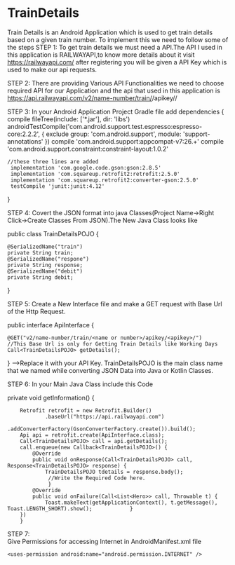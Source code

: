 # TrainDetails
Train Details is an Android Application which is used to get train details based on a given train number.
To implement this we need to follow some of the steps
STEP 1:
To get train details we must need a API.The API I used in this application is RAILWAYAPI,to know more details about it
visit  https://railwayapi.com/ 
after registering you will be given a API Key which is used to make our api requests.

STEP 2:
There are providing Various API Functionalities we need to choose required API for our Application and the api that used in this application is
https://api.railwayapi.com/v2/name-number/train/<name or number>/apikey/<apikey>/ 
        
STEP 3:
In your Android Application Project Gradle file add
dependencies {
    compile fileTree(include: ['*.jar'], dir: 'libs')
    androidTestCompile('com.android.support.test.espresso:espresso-core:2.2.2', {
        exclude group: 'com.android.support', module: 'support-annotations'
    })
    compile 'com.android.support:appcompat-v7:26.+'
    compile 'com.android.support.constraint:constraint-layout:1.0.2'
 
    //these three lines are added 
     implementation 'com.google.code.gson:gson:2.8.5'
     implementation 'com.squareup.retrofit2:retrofit:2.5.0'
     implementation 'com.squareup.retrofit2:converter-gson:2.5.0'
     testCompile 'junit:junit:4.12'
}
        
STEP 4:
Covert the JSON format into java Classes(Project Name->Right Click->Create Classes From JSON).The New Java Class looks like

public class TrainDetailsPOJO {
 
    @SerializedName("train")
    private String train;
    @SerializedName("respone")
    private String response;
    @SerializedName("debit")
    private String debit;
}


STEP 5:
Create a New Interface file and make a GET request with Base Url of the Http Request.

public interface ApiInterface {

    @GET("v2/name-number/train/<name or number>/apikey/<apikey>/")
    //This Base Url is only for Getting Train Details like Working Days
    Call<TrainDetailsPOJO> getDetails();
}
<apikey>-->Replace it with your API Key.
TrainDetailsPOJO is the main class name that we named while converting JSON Data into Java or Kotlin Classes.
        
STEP 6:
In your Main Java Class include this Code

private void getInformation() {

        Retrofit retrofit = new Retrofit.Builder()
                .baseUrl("https://api.railwayapi.com")
                .addConverterFactory(GsonConverterFactory.create()).build();
        Api api = retrofit.create(ApiInterface.class);
        Call<TrainDetailsPOJO> call = api.getDetails();
        call.enqueue(new Callback<TrainDetailsPOJO>() {
            @Override
            public void onResponse(Call<TrainDetailsPOJO> call, Response<TrainDetailsPOJO> response) {
                TrainDetailsPOJO tdetails = response.body();
                 //Write the Required Code here.
                 }
            @Override
            public void onFailure(Call<List<Hero>> call, Throwable t) {
                Toast.makeText(getApplicationContext(), t.getMessage(), Toast.LENGTH_SHORT).show();            }
        })
        }
        
STEP 7:    
 Give Permissions for accessing Internet in AndroidManifest.xml file
  <!-- the internet permission --> 
    <uses-permission android:name="android.permission.INTERNET" />







